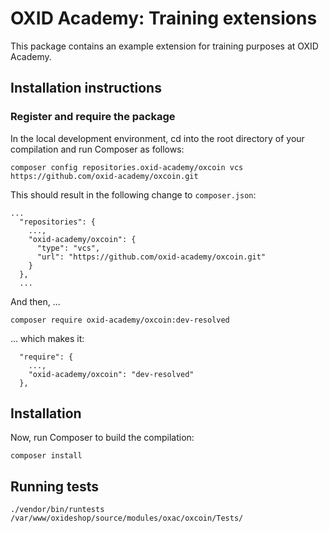 # OXID Academy: Training extensions

This package contains an example extension for training purposes at OXID Academy. 

## Installation instructions

### Register and require the package

In the local development environment, cd into the root directory of your compilation
and run Composer as follows:
 
```
composer config repositories.oxid-academy/oxcoin vcs https://github.com/oxid-academy/oxcoin.git
```

This should result in the following change to `composer.json`:
```
...
  "repositories": {
    ...,
    "oxid-academy/oxcoin": {
      "type": "vcs",
      "url": "https://github.com/oxid-academy/oxcoin.git"
    }
  },
  ...
```

And then, ...
```
composer require oxid-academy/oxcoin:dev-resolved
```

... which makes it:
```
  "require": {
    ...,
    "oxid-academy/oxcoin": "dev-resolved"
  },
```

## Installation

Now, run Composer to build the compilation:
```
composer install
```

## Running tests
`./vendor/bin/runtests /var/www/oxideshop/source/modules/oxac/oxcoin/Tests/`
